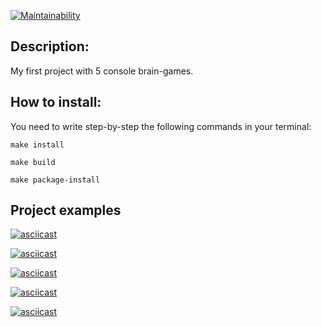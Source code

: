 [![Maintainability](https://api.codeclimate.com/v1/badges/d6db67cbb708c9d0eb3e/maintainability)](https://codeclimate.com/github/JCompX/python-project-49/maintainability)

## Description:

My first project with 5 console brain-games.

## How to install:

You need to write step-by-step the following commands in your terminal:

    make install

    make build

    make package-install

## Project examples

[![asciicast](https://asciinema.org/a/4dm0ud2k02n9tfecQswtc30ef.svg)](https://asciinema.org/a/4dm0ud2k02n9tfecQswtc30ef)


[![asciicast](https://asciinema.org/a/4pbVMx9lYubveS96kpzOenLCm.svg)](https://asciinema.org/a/4pbVMx9lYubveS96kpzOenLCm)


[![asciicast](https://asciinema.org/a/Iw4VPqgZidHctPxaFNNAmKeha.svg)](https://asciinema.org/a/Iw4VPqgZidHctPxaFNNAmKeha)


[![asciicast](https://asciinema.org/a/EjmcMxuuYWiw7ElLyprY0omFr.svg)](https://asciinema.org/a/EjmcMxuuYWiw7ElLyprY0omFr)


[![asciicast](https://asciinema.org/a/ZSjrmd3uth1Ceti7jUWtCdnZR.svg)](https://asciinema.org/a/ZSjrmd3uth1Ceti7jUWtCdnZR)
